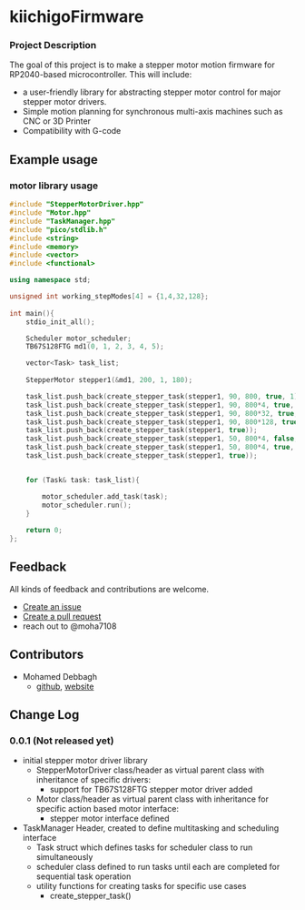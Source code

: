 # kiichigoFirmware

### Project Description
The goal of this project is to make a stepper motor motion firmware for RP2040-based microcontroller. This will include: 
- a user-friendly library for abstracting stepper motor control for major stepper motor drivers.
- Simple motion planning for synchronous multi-axis machines such as CNC or 3D Printer
- Compatibility with G-code

## Example usage
### motor library usage
```cpp
#include "StepperMotorDriver.hpp"
#include "Motor.hpp"
#include "TaskManager.hpp"
#include "pico/stdlib.h"
#include <string>
#include <memory>
#include <vector>
#include <functional>

using namespace std;

unsigned int working_stepModes[4] = {1,4,32,128};
 
int main(){
    stdio_init_all();

    Scheduler motor_scheduler;
    TB67S128FTG md1(0, 1, 2, 3, 4, 5);

    vector<Task> task_list;
    
    StepperMotor stepper1(&md1, 200, 1, 180);

    task_list.push_back(create_stepper_task(stepper1, 90, 800, true, 1));
    task_list.push_back(create_stepper_task(stepper1, 90, 800*4, true, 4));
    task_list.push_back(create_stepper_task(stepper1, 90, 800*32, true, 32));
    task_list.push_back(create_stepper_task(stepper1, 90, 800*128, true, 128));
    task_list.push_back(create_stepper_task(stepper1, true));
    task_list.push_back(create_stepper_task(stepper1, 50, 800*4, false, 4));
    task_list.push_back(create_stepper_task(stepper1, 50, 800*4, true, 4));
    task_list.push_back(create_stepper_task(stepper1, true));


    for (Task& task: task_list){

        motor_scheduler.add_task(task);
        motor_scheduler.run();
    }
    
    return 0;
};
```

## Feedback
All kinds of feedback and contributions are welcome.
- [Create an issue](https://github.com/moha7108/kiichigoFirmware/issues)
- [Create a pull request](https://github.com/moha7108/kiichigoFirmware/pulls)
- reach out to @moha7108

## Contributors
- Mohamed Debbagh
    - [github](https://github.com/moha7108/), [website](https://moha7108.github.io/)

## Change Log
### 0.0.1 (Not released yet)
- initial stepper motor driver library
    - StepperMotorDriver class/header as virtual parent class with inheritance of specific drivers:
        - support for TB67S128FTG stepper motor driver added
    - Motor class/header as virtual parent class with inheritance for specific action based motor interface:
        - stepper motor interface defined
- TaskManager Header, created to define multitasking and scheduling interface
    - Task struct which defines tasks for scheduler class to run simultaneously
    - scheduler class defined to run tasks until each are completed for sequential task operation 
    - utility functions for creating tasks for specific use cases
        - create_stepper_task()

